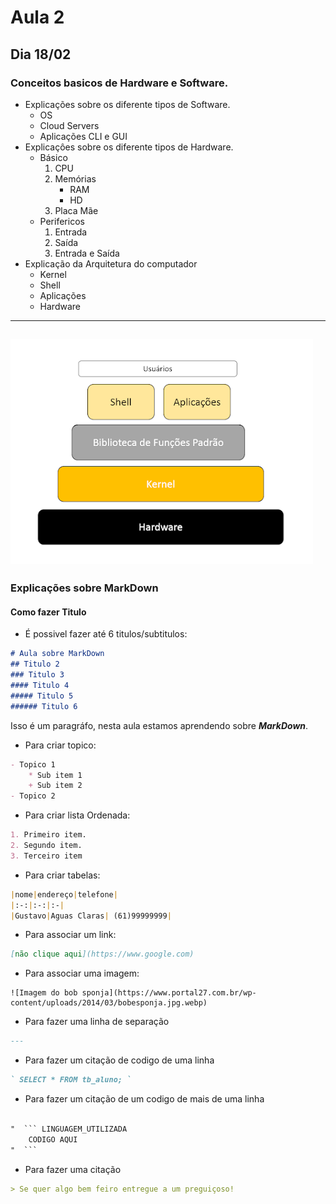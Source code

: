 # Aula 2 
## Dia 18/02

### Conceitos basicos de Hardware e Software.
 * Explicações sobre os diferente tipos de Software.
    * OS
    * Cloud Servers
    * Aplicações CLI e GUI
* Explicaçôes sobre os diferente tipos de Hardware.
    * Básico 
        1. CPU
        1. Memórias
            * RAM
            * HD
        1. Placa Mãe    
     * Perifericos
        1. Entrada
        2. Saída
        3. Entrada e Saída
* Explicação da Arquitetura do computador
    * Kernel
    * Shell
    * Aplicações
    * Hardware
---
![Arquitetura de OS](https://github.com/biano14/Python2024/blob/desenvolvimento/img/arquitetura-linux.png)
---

### Explicações sobre MarkDown
#### Como fazer Titulo
* É possivel fazer até 6 titulos/subtitulos:

``` MarkDown
# Aula sobre MarkDown
## Titulo 2
### Titulo 3
#### Titulo 4
##### Titulo 5
###### Titulo 6
```

Isso é um paragráfo, nesta aula estamos aprendendo sobre _**MarkDown**_.
* Para criar topico:

``` MarkDown
- Topico 1
    * Sub item 1
    + Sub item 2
- Topico 2
```
* Para criar lista Ordenada:

``` Markdown
1. Primeiro item.
2. Segundo item.
3. Terceiro item
```
* Para criar tabelas: 

``` Markdown
|nome|endereço|telefone|
|:-:|:-:|:-|
|Gustavo|Aguas Claras| (61)99999999|
```

* Para associar um link:

``` Markdown
[não clique aqui](https://www.google.com)
```
* Para associar uma imagem:
``` 
![Imagem do bob sponja](https://www.portal27.com.br/wp-content/uploads/2014/03/bobesponja.jpg.webp)
``` 
* Para fazer uma linha de separação
``` Markdown
--- 
``` 
* Para fazer um citação de codigo de uma linha 
``` Markdown
` SELECT * FROM tb_aluno; `
``` 
* Para fazer um citação de um codigo de mais de uma linha
``` Markdown

"  ``` LINGUAGEM_UTILIZADA
    CODIGO AQUI
"  ```

````
* Para fazer uma citação
``` Markdown
> Se quer algo bem feiro entregue a um preguiçoso!
```
